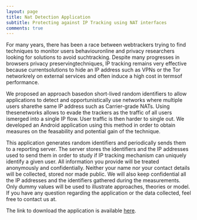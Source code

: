```yaml
---
layout: page
title: Nat Detection Application
subtitle: Protecting against IP Tracking using NAT interfaces
comments: true
---
```


For many years, there has been a race between webtrackers  trying  to  find  techniques  to  monitor  users  behaviouronline and privacy researchers looking for solutions to avoid suchtracking. Despite many progresses in browsers privacy preservingtechniques,  IP  tracking  remains  very  effective  because  currentsolutions to hide an IP address such as VPNs or the Tor networkrely  on  external  services  and  often  induce  a  high  cost  in  termsof  performance. 

We  proposed  an  approach  basedon  short-lived  random  identifiers  to  allow  applications  to  detect and  opportunistically  use  networks  where  multiple  users  sharethe  same  IP  address  such  as  Carrier-grade  NATs.  Using  thesenetworks allows to evade the trackers as the traffic of all users ismerged into a single IP flow. User traffic is then harder to single out. We developed an Android application using this method in order to obtain measures on the feasability and potential gain of the technique.

This application generates random identifiers and periodically sends them to a reporting server.
The server stores the identifiers and the IP addresses used to send them in order to study if IP tracking mechanism can uniquely identify a given user.
All information you provide will be treated anonymously and confidentially. Neither your name nor your contact details will be collected, stored nor made public.
We will also keep confidential all the IP addresses and the identifiers gathered during the measurements. Only dummy values will be used to illustrate approaches, theories or model.
If you have any question regarding the application or the data collected, feel free to contact us at.

The link to download the application is available [here](/assets/apk/app-apk.apk).